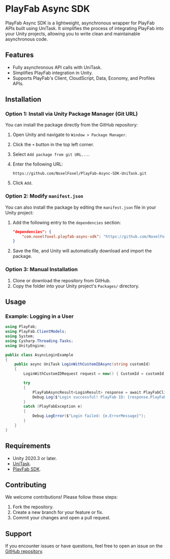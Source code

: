 # PlayFab Async SDK

PlayFab Async SDK is a lightweight, asynchronous wrapper for PlayFab APIs built using UniTask. It simplifies the process of integrating
PlayFab into your Unity projects, allowing you to write clean and maintainable asynchronous code.

## Features

- Fully asynchronous API calls with UniTask.
- Simplifies PlayFab integration in Unity.
- Supports PlayFab's Client, CloudScript, Data, Economy, and Profiles APIs.

## Installation

### Option 1: Install via Unity Package Manager (Git URL)

You can install the package directly from the GitHub repository:

1. Open Unity and navigate to `Window > Package Manager`.
2. Click the `+` button in the top left corner.
3. Select `Add package from git URL...`.
4. Enter the following URL:

   ```
   https://github.com/NoxelFoxel/PlayFab-Async-SDK-UniTask.git
   ```

5. Click `Add`.

### Option 2: Modify `manifest.json`

You can also install the package by editing the `manifest.json` file in your Unity project:

1. Add the following entry to the `dependencies` section:

   ```json
   "dependencies": {
       "com.noxelfoxel.playfab-async-sdk": "https://github.com/NoxelFoxel/PlayFab-Async-SDK-UniTask.git"
   }
   ```

2. Save the file, and Unity will automatically download and import the package.

### Option 3: Manual Installation

1. Clone or download the repository from GitHub.
2. Copy the folder into your Unity project's `Packages/` directory.

## Usage

### Example: Logging in a User

```csharp
using PlayFab;
using PlayFab.ClientModels;
using System;
using Cysharp.Threading.Tasks;
using UnityEngine;

public class AsyncLoginExample
{
    public async UniTask LoginWithCustomIDAsync(string customId)
    {
        LoginWithCustomIDRequest request = new() { CustomId = customId, CreateAccount = true };

        try
        {
            PlayFabAsyncResult<LoginResult> response = await PlayFabClientAPIAsync.LoginWithCustomIDAsync(request);
            Debug.Log($"Login successful! PlayFab ID: {response.PlayFabId}");
        }
        catch (PlayFabException e)
        {
            Debug.LogError($"Login failed: {e.ErrorMessage}");
        }
    }
}
```

## Requirements

- Unity 2020.3 or later.
- [UniTask](https://github.com/Cysharp/UniTask).
- [PlayFab SDK](https://github.com/PlayFab/UnitySDK).

## Contributing

We welcome contributions! Please follow these steps:

1. Fork the repository.
2. Create a new branch for your feature or fix.
3. Commit your changes and open a pull request.

## Support

If you encounter issues or have questions, feel free to open an issue on
the [GitHub repository](https://github.com/NoxelFoxel/PlayFab-Async-SDK-UniTask).
